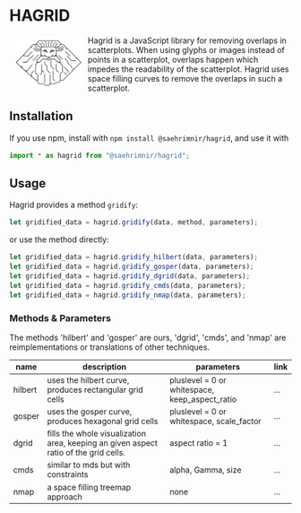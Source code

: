 # HAGRID
<a href="#"><img src="img/hagrid.png" width=120 align="left" hspace="10" vspace="4"></a>
Hagrid is a JavaScript library for removing overlaps in scatterplots. When using glyphs or images instead of points in a scatterplot, overlaps happen which impedes the readability of the scatterplot. Hagrid uses space filling curves to remove the overlaps in such a scatterplot.

## Installation
If you use npm, install with `npm install @saehrimnir/hagrid`, and use it with
```js
import * as hagrid from "@saehrimnir/hagrid";
```

## Usage

Hagrid provides a method `gridify`:

```js
let gridified_data = hagrid.gridify(data, method, parameters);
```

or use the method directly:

```js
let gridified_data = hagrid.gridify_hilbert(data, parameters);
let gridified_data = hagrid.gridify_gosper(data, parameters);
let gridified_data = hagrid.gridify_dgrid(data, parameters);
let gridified_data = hagrid.gridify_cmds(data, parameters);
let gridified_data = hagrid.gridify_nmap(data, parameters);
```

### Methods & Parameters
The methods 'hilbert' and 'gosper' are ours, 'dgrid', 'cmds', and 'nmap' are reimplementations or translations of other techniques.

| name | description | parameters | link |
| ---- | ---- | ---- | ---- |
| hilbert | uses the hilbert curve, produces rectangular grid cells | pluslevel = 0 or whitespace, keep_aspect_ratio |... | 
| gosper | uses the gosper curve, produces hexagonal grid cells | pluslevel = 0 or whitespace, scale_factor | ... |
| dgrid | fills the whole visualization area, keeping an given aspect ratio of the grid cells. | aspect ratio = 1 | ... |
| cmds | similar to mds but with constraints | alpha, Gamma, size | ... |
| nmap | a space filling treemap approach | none | ... |


